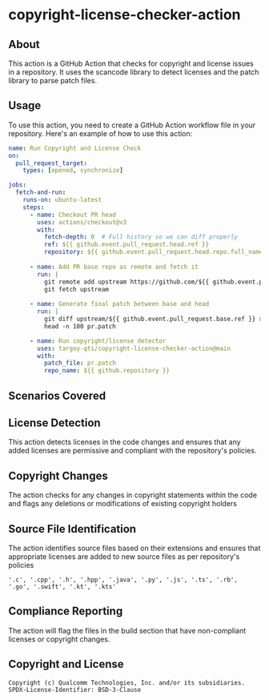 # copyright-license-checker-action

## About

This action is a GitHub Action that checks for copyright and license issues in a repository. It uses the scancode library to detect licenses and the patch library to parse patch files.

## Usage

To use this action, you need to create a GitHub Action workflow file in your repository. Here's an example of how to use this action:

```yml
name: Run Copyright and License Check
on:
  pull_request_target:
    types: [opened, synchronize]

jobs:
  fetch-and-run:
    runs-on: ubuntu-latest
    steps:
      - name: Checkout PR head
        uses: actions/checkout@v3
        with:
          fetch-depth: 0  # Full history so we can diff properly
          ref: ${{ github.event.pull_request.head.ref }}
          repository: ${{ github.event.pull_request.head.repo.full_name }}
 
      - name: Add PR base repo as remote and fetch it
        run: |
          git remote add upstream https://github.com/${{ github.event.pull_request.base.repo.full_name }}.git
          git fetch upstream
 
      - name: Generate final patch between base and head
        run: |
          git diff upstream/${{ github.event.pull_request.base.ref }} > pr.patch
          head -n 100 pr.patch

      - name: Run copyright/license detector
        uses: targoy-qti/copyright-license-checker-action@main
        with:
          patch_file: pr.patch
          repo_name: ${{ github.repository }}

```

## Scenarios Covered
## License Detection
This action detects licenses in the code changes and ensures that any added licenses are permissive and compliant with the repository's policies.

## Copyright Changes
The action checks for any changes in copyright statements within the code and flags any deletions or modifications of existing copyright holders

## Source File Identification
The action identifies source files based on their extensions and ensures that appropriate licenses are added to new source files as per repository's policies

```text
'.c', '.cpp', '.h', '.hpp', '.java', '.py', '.js', '.ts', '.rb', '.go', '.swift', '.kt', '.kts'
```

## Compliance Reporting
The action will flag the files in the build section that have non-compliant licenses or copyright changes.

## Copyright and License

```text
Copyright (c) Qualcomm Technologies, Inc. and/or its subsidiaries.
SPDX-License-Identifier: BSD-3-Clause
```



